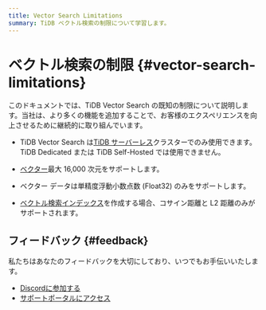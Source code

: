 ```yaml
---
title: Vector Search Limitations
summary: TiDB ベクトル検索の制限について学習します。
---
```


# ベクトル検索の制限 {#vector-search-limitations}

このドキュメントでは、TiDB Vector Search の既知の制限について説明します。当社は、より多くの機能を追加することで、お客様のエクスペリエンスを向上させるために継続的に取り組んでいます。

-   TiDB Vector Search は[TiDB サーバーレス](/tidb-cloud/select-cluster-tier.md#tidb-serverless)クラスターでのみ使用できます。TiDB Dedicated または TiDB Self-Hosted では使用できません。

-   [ベクター](/tidb-cloud/vector-search-data-types.md)最大 16,000 次元をサポートします。

-   ベクター データは単精度浮動小数点数 (Float32) のみをサポートします。

-   [ベクトル検索インデックス](/tidb-cloud/vector-search-index.md)を作成する場合、コサイン距離と L2 距離のみがサポートされます。

## フィードバック {#feedback}

私たちはあなたのフィードバックを大切にしており、いつでもお手伝いいたします。

-   [Discordに参加する](https://discord.gg/zcqexutz2R)
-   [サポートポータルにアクセス](https://tidb.support.pingcap.com/)
